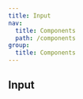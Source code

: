 ```yaml
---
title: Input
nav:
  title: Components
  path: /components
group:
  title: Components
---
```


## Input

<code src="./demos/demo.tsx"></code>

<API></API>
